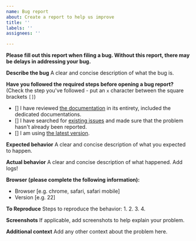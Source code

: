 ```yaml
---
name: Bug report
about: Create a report to help us improve
title: ''
labels: ''
assignees: ''

---
```


**Please fill out this report when filing a bug. Without this report, there may be delays in addressing your bug.**

**Describe the bug**
A clear and concise description of what the bug is.

**Have you followed the required steps before opening a bug report?**
(Check the step you've followed - put an `x` character between the square brackets `[]`)
* [] I have reviewed [the documentation](https://github.com/EkoLabs/sonorous/blob/master/README.md) in its entirety, included the dedicated documentations.
* [] I have searched for [existing issues](https://github.com/EkoLabs/sonorous/issues) and made sure that the problem hasn't already been reported.
* [] I am using [the latest version](https://github.com/EkoLabs/sonorous/releases).

**Expected behavior**
A clear and concise description of what you expected to happen.

**Actual behavior**
A clear and concise description of what happened. Add logs!

**Browser (please complete the following information):**
 - Browser [e.g. chrome, safari, safari mobile]
 - Version [e.g. 22]

**To Reproduce**
Steps to reproduce the behavior:
1. 
2. 
3. 
4. 

**Screenshots**
If applicable, add screenshots to help explain your problem.

**Additional context**
Add any other context about the problem here.
